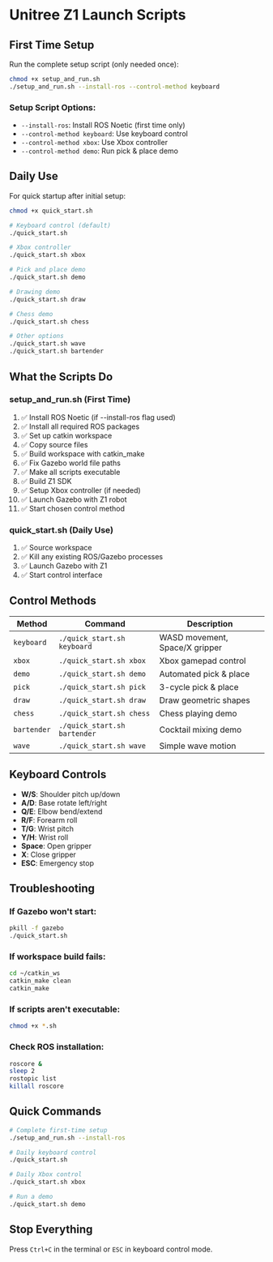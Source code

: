 # Unitree Z1 Launch Scripts

## First Time Setup

Run the complete setup script (only needed once):

```bash
chmod +x setup_and_run.sh
./setup_and_run.sh --install-ros --control-method keyboard
```

### Setup Script Options:
- `--install-ros`: Install ROS Noetic (first time only)
- `--control-method keyboard`: Use keyboard control
- `--control-method xbox`: Use Xbox controller
- `--control-method demo`: Run pick & place demo

## Daily Use

For quick startup after initial setup:

```bash
chmod +x quick_start.sh

# Keyboard control (default)
./quick_start.sh

# Xbox controller
./quick_start.sh xbox

# Pick and place demo
./quick_start.sh demo

# Drawing demo
./quick_start.sh draw

# Chess demo
./quick_start.sh chess

# Other options
./quick_start.sh wave
./quick_start.sh bartender
```

## What the Scripts Do

### setup_and_run.sh (First Time)
1. ✅ Install ROS Noetic (if --install-ros flag used)
2. ✅ Install all required ROS packages
3. ✅ Set up catkin workspace
4. ✅ Copy source files
5. ✅ Build workspace with catkin_make
6. ✅ Fix Gazebo world file paths
7. ✅ Make all scripts executable
8. ✅ Build Z1 SDK
9. ✅ Setup Xbox controller (if needed)
10. ✅ Launch Gazebo with Z1 robot
11. ✅ Start chosen control method

### quick_start.sh (Daily Use)
1. ✅ Source workspace
2. ✅ Kill any existing ROS/Gazebo processes
3. ✅ Launch Gazebo with Z1
4. ✅ Start control interface

## Control Methods

| Method | Command | Description |
|--------|---------|-------------|
| `keyboard` | `./quick_start.sh keyboard` | WASD movement, Space/X gripper |
| `xbox` | `./quick_start.sh xbox` | Xbox gamepad control |
| `demo` | `./quick_start.sh demo` | Automated pick & place |
| `pick` | `./quick_start.sh pick` | 3-cycle pick & place |
| `draw` | `./quick_start.sh draw` | Draw geometric shapes |
| `chess` | `./quick_start.sh chess` | Chess playing demo |
| `bartender` | `./quick_start.sh bartender` | Cocktail mixing demo |
| `wave` | `./quick_start.sh wave` | Simple wave motion |

## Keyboard Controls
- **W/S**: Shoulder pitch up/down
- **A/D**: Base rotate left/right  
- **Q/E**: Elbow bend/extend
- **R/F**: Forearm roll
- **T/G**: Wrist pitch
- **Y/H**: Wrist roll
- **Space**: Open gripper
- **X**: Close gripper
- **ESC**: Emergency stop

## Troubleshooting

### If Gazebo won't start:
```bash
pkill -f gazebo
./quick_start.sh
```

### If workspace build fails:
```bash
cd ~/catkin_ws
catkin_make clean
catkin_make
```

### If scripts aren't executable:
```bash
chmod +x *.sh
```

### Check ROS installation:
```bash
roscore &
sleep 2
rostopic list
killall roscore
```

## Quick Commands

```bash
# Complete first-time setup
./setup_and_run.sh --install-ros

# Daily keyboard control
./quick_start.sh

# Daily Xbox control  
./quick_start.sh xbox

# Run a demo
./quick_start.sh demo
```

## Stop Everything
Press `Ctrl+C` in the terminal or `ESC` in keyboard control mode.